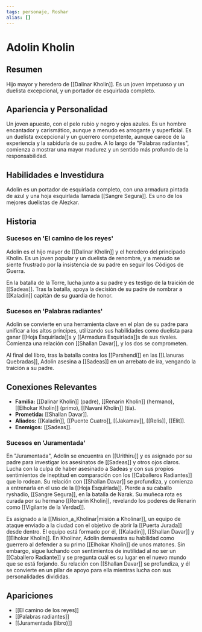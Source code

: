 ```yaml
---
tags: personaje, Roshar
alias: []
---
```


# Adolin Kholin

## Resumen
Hijo mayor y heredero de [[Dalinar Kholin]]. Es un joven impetuoso y un duelista excepcional, y un portador de esquirlada completo.

## Apariencia y Personalidad
Un joven apuesto, con el pelo rubio y negro y ojos azules. Es un hombre encantador y carismático, aunque a menudo es arrogante y superficial. Es un duelista excepcional y un guerrero competente, aunque carece de la experiencia y la sabiduría de su padre. A lo largo de "Palabras radiantes", comienza a mostrar una mayor madurez y un sentido más profundo de la responsabilidad.

## Habilidades e Investidura
Adolin es un portador de esquirlada completo, con una armadura pintada de azul y una hoja esquirlada llamada [[Sangre Segura]]. Es uno de los mejores duelistas de Alezkar.

## Historia
### Sucesos en 'El camino de los reyes'
Adolin es el hijo mayor de [[Dalinar Kholin]] y el heredero del principado Kholin. Es un joven popular y un duelista de renombre, y a menudo se siente frustrado por la insistencia de su padre en seguir los Códigos de Guerra.

En la batalla de la Torre, lucha junto a su padre y es testigo de la traición de [[Sadeas]]. Tras la batalla, apoya la decisión de su padre de nombrar a [[Kaladin]] capitán de su guardia de honor.

### Sucesos en 'Palabras radiantes'
Adolin se convierte en una herramienta clave en el plan de su padre para unificar a los altos príncipes, utilizando sus habilidades como duelista para ganar [[Hoja Esquirlada]]s y [[Armadura Esquirlada]]s de sus rivales. Comienza una relación con [[Shallan Davar]], y los dos se comprometen.

Al final del libro, tras la batalla contra los [[Parshendi]] en las [[Llanuras Quebradas]], Adolin asesina a [[Sadeas]] en un arrebato de ira, vengando la traición a su padre.

## Conexiones Relevantes
* **Familia:** [[Dalinar Kholin]] (padre), [[Renarin Kholin]] (hermano), [[Elhokar Kholin]] (primo), [[Navani Kholin]] (tía).
* **Prometida:** [[Shallan Davar]].
* **Aliados:** [[Kaladin]], [[Puente Cuatro]], [[Jakamav]], [[Relis]], [[Elit]].
* **Enemigos:** [[Sadeas]].

### Sucesos en 'Juramentada'
En "Juramentada", Adolin se encuentra en [[Urithiru]] y es asignado por su padre para investigar los asesinatos de [[Sadeas]] y otros ojos claros. Lucha con la culpa de haber asesinado a Sadeas y con sus propios sentimientos de ineptitud en comparación con los [[Caballeros Radiantes]] que lo rodean. Su relación con [[Shallan Davar]] se profundiza, y comienza a entrenarla en el uso de la [[Hoja Esquirlada]]. Pierde a su caballo ryshadio, [[Sangre Segura]], en la batalla de Narak. Su muñeca rota es curada por su hermano [[Renarin Kholin]], revelando los poderes de Renarin como [[Vigilante de la Verdad]].

Es asignado a la [[Mision_a_Kholinar|misión a Kholinar]], un equipo de ataque enviado a la ciudad con el objetivo de abrir la [[Puerta Jurada]] desde dentro. El equipo está formado por él, [[Kaladin]], [[Shallan Davar]] y [[Elhokar Kholin]]. En Kholinar, Adolin demuestra su habilidad como guerrero al defender a su primo [[Elhokar Kholin]] de unos matones. Sin embargo, sigue luchando con sentimientos de inutilidad al no ser un [[Caballero Radiante]] y se pregunta cuál es su lugar en el nuevo mundo que se está forjando. Su relación con [[Shallan Davar]] se profundiza, y él se convierte en un pilar de apoyo para ella mientras lucha con sus personalidades divididas.

## Apariciones
* [[El camino de los reyes]]
* [[Palabras radiantes]]
* [[Juramentada (libro)]]